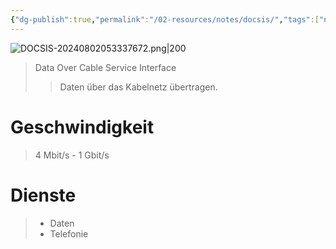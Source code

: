 ```yaml
---
{"dg-publish":true,"permalink":"/02-resources/notes/docsis/","tags":["netzwerk","hardware"],"noteIcon":"","updated":"2024-08-02T05:43:00.000+02:00"}
---
```


![DOCSIS-20240802053337672.png|200](/img/user/02%20-%20RESOURCES/Files/IMG/DOCSIS-20240802053337672.png)
>Data Over Cable Service Interface
>>Daten über das Kabelnetz übertragen.

# Geschwindigkeit
>4 Mbit/s - 1 Gbit/s

# Dienste
>- Daten 
>- Telefonie